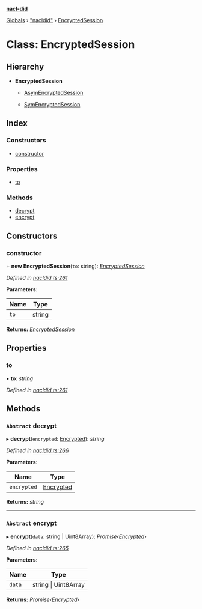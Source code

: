 **[nacl-did](../README.md)**

[Globals](../globals.md) › ["nacldid"](../modules/_nacldid_.md) › [EncryptedSession](_nacldid_.encryptedsession.md)

# Class: EncryptedSession

## Hierarchy

* **EncryptedSession**

  * [AsymEncryptedSession](_nacldid_.asymencryptedsession.md)

  * [SymEncryptedSession](_nacldid_.symencryptedsession.md)

## Index

### Constructors

* [constructor](_nacldid_.encryptedsession.md#constructor)

### Properties

* [to](_nacldid_.encryptedsession.md#to)

### Methods

* [decrypt](_nacldid_.encryptedsession.md#abstract-decrypt)
* [encrypt](_nacldid_.encryptedsession.md#abstract-encrypt)

## Constructors

###  constructor

\+ **new EncryptedSession**(`to`: string): *[EncryptedSession](_nacldid_.encryptedsession.md)*

*Defined in [nacldid.ts:261](https://github.com/uport-project/nacl-did/blob/417d425/src/nacldid.ts#L261)*

**Parameters:**

Name | Type |
------ | ------ |
`to` | string |

**Returns:** *[EncryptedSession](_nacldid_.encryptedsession.md)*

## Properties

###  to

• **to**: *string*

*Defined in [nacldid.ts:261](https://github.com/uport-project/nacl-did/blob/417d425/src/nacldid.ts#L261)*

## Methods

### `Abstract` decrypt

▸ **decrypt**(`encrypted`: [Encrypted](../interfaces/_nacldid_.encrypted.md)): *string*

*Defined in [nacldid.ts:266](https://github.com/uport-project/nacl-did/blob/417d425/src/nacldid.ts#L266)*

**Parameters:**

Name | Type |
------ | ------ |
`encrypted` | [Encrypted](../interfaces/_nacldid_.encrypted.md) |

**Returns:** *string*

___

### `Abstract` encrypt

▸ **encrypt**(`data`: string | Uint8Array): *Promise‹[Encrypted](../interfaces/_nacldid_.encrypted.md)›*

*Defined in [nacldid.ts:265](https://github.com/uport-project/nacl-did/blob/417d425/src/nacldid.ts#L265)*

**Parameters:**

Name | Type |
------ | ------ |
`data` | string \| Uint8Array |

**Returns:** *Promise‹[Encrypted](../interfaces/_nacldid_.encrypted.md)›*